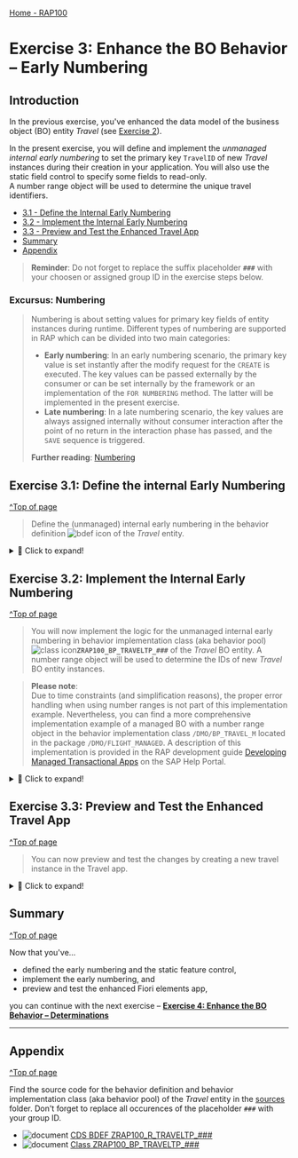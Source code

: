 [Home - RAP100](../../#exercises)

# Exercise 3: Enhance the BO Behavior – Early Numbering  

## Introduction 

In the previous exercise, you've enhanced the data model of the business object (BO) entity _Travel_ (see [Exercise 2](../ex2/readme.md)).

In the present exercise, you will define and implement the _unmanaged internal early numbering_ to set the primary key `TravelID` of new _Travel_ instances during their creation in your application. You will also use the static field control to specify some fields to read-only.    
A number range object will be used to determine the unique travel identifiers.
 
- [3.1 - Define the Internal Early Numbering](#exercise-31-define-the-internal-early-numbering)
- [3.2 - Implement the Internal Early Numbering](#exercise-32-implement-the-internal-early-numbering)
- [3.3 - Preview and Test the Enhanced Travel App](#exercise-33-preview-and-test-the-enhanced-travel-app)
- [Summary](#summary)  
- [Appendix](#appendix)  

> **Reminder**: Do not forget to replace the suffix placeholder **`###`** with your choosen or assigned group ID in the exercise steps below. 

### Excursus: Numbering  

> Numbering is about setting values for primary key fields of entity instances during runtime. Different types of numbering are supported in RAP which can be divided into two main categories: 
> - **Early numbering**: In an early numbering scenario, the primary key value is set instantly after the modify request for the `CREATE` is executed. The key values can be passed externally by the consumer or can be set internally by the framework or an implementation of the `FOR NUMBERING` method. The latter will be implemented in the present exercise.
> - **Late numbering**: In a late numbering scenario, the key values are always assigned internally without consumer interaction after the point of no return in the interaction phase has passed, and the `SAVE` sequence is triggered. 
> 
> **Further reading**: [Numbering](https://help.sap.com/viewer/923180ddb98240829d935862025004d6/Cloud/en-US/d85aec25222145f0b0cbbe8b02db51f0.html)

## Exercise 3.1: Define the internal Early Numbering 
[^Top of page](#)

> Define the (unmanaged) internal early numbering in the behavior definition ![bdef icon](images/adt_bdef.png) of the _Travel_ entity.

 <details>
  <summary>🔵 Click to expand!</summary>

1. Open the behavior definiton ![bdef icon](images/adt_bdef.png)**`ZRAP100_R_TravelTP_###`** of the _Travel_ entity.

2. Specify the statement provided below just after the statement `authorization master( global )`, just before the opening curly bracket `{` as shown on the screenshot. 

   ```ABAP
   early numbering
   ```

   The warning message _`Early Numbering for CREATE ZRAP100_R_TRAVELTP_### is not implemented`_ is now displayed for the statement **`create;`**.   
   You can hover the yellow underlined statement to display the message or have a look at the **Problems** view.        
   
   You can ignore it for now. You will handle it later.    

   <!-- ![Travel BO Behavior Definition](images/new7.png) -->
 
   <img src="images/new7.png" alt="BO Behavior Definition" width="60%">
   
   As you can seen in the behavior definition, the administrative fields `CreatedAt`, `CreatedBy`, `LocalLastChangedAt`, `LastChangedAt`, and    `LastChangedBy` have   
   been set to read-only during the service generation. Their values are automatically set by the ABAP runtime thanks to element annotations specified in the base CDS 
   view entity ![ddls icon](images/adt_ddls.png)`ZRAP100_R_Travel_###`.  
 
   The _Travel_ BO uses the early numbering in this scenario. To ensure that the primary key field `TravelID` is filled when creating new _travel_ instances, but is 
   read-only on further processing of these instances, the operation-dependent field access restrictions `field (mandatory:create)` and `field (read-only:update)` are 
   used respectively.

3. Delete following statement:
   
    ```ABAP 
    field ( mandatory : create ) 
    TravelID;
    ```
    
4. Specify the field **`TravelID`** as read-only field since it will be set at runtime by the internal early numbering. 
   
   > **Info**: The **static field control** is used to restrict properties of particular fields. 
   
   For that, replace the statement   
 
   <!-- ```ABAP
   field ( mandatory : create )
   TravelID;
   ```
   
   with the code snippet provided below in the behavior definition as shown on the screenshot.  
  
   ```ABAP
   field ( readonly : update )
   TravelID;
   ```  !-->
 
   ```ABAP
   field ( readonly )
   TravelID;
   ```
  
   You can use the **ABAP Pretty Printer** function (**Shift+F1**) to format the source code.  

   <!--  ![Travel BO Behavior Definition](images/field.png)   !-->

   <img src="images/readonly.png" alt="Travel BO Behavior Definition" width="60%"> 
 
   <!-- As you can seen in the behavior definition, the administrative fields `CreatedAt`, `CreatedBy`, `LocalLastChangedAt`, `LastChangedAt`, and `LastChangedBy` have been set to read-only during the service generation. Their values are automatically set by the ABAP runtime thanks to element annotations specified in the base CDS view entity ![ddls icon](images/adt_ddls.png)`ZRAP100_R_Travel_###`.  !--> 
 

   
5. Save ![save icon](images/adt_save.png) and activate ![activate icon](images/adt_activate.png) the changes.
   
6. To complete the definition, you need to declare the required method in behavior implementation class. You can use the ADT Quick Fix to do that.
     
   Set the cursor on the statement **`create;`** and press **Ctrl+1** to open the **Quick Assist** view. 
   
   Select the entry **`Add earlynumbering method for create of entity zrap100_i_travel_### in local handler ...`** from the dialog to add the `FOR NUMBERING` method **`earlynumbering_create`** to the local handler class **`lcl_handler`** of the behavior pool ![class icon](images/adt_class.png)**`ZRAP100_BP_TRAVELTP_###`**.
         
   <!-- ![Travel BO Behavior Definition](images/create.png) -->
   <img src="images/create.png" alt="Travel BO Behavior Definition" width="60%">  
   
   The behavior implementation class ![class icon](images/adt_class.png)**`ZRAP100_BP_TRAVEL_###`** will be enhanced appropriately.
   
   You are through with the definition of the early numbering and can now go ahead and implement its logic.     

7. Save ![save icon](images/adt_save.png) and activate ![activate icon](images/adt_activate.png) the changes.

</details>

## Exercise 3.2: Implement the Internal Early Numbering 
[^Top of page](#)

> You will now implement the logic for the unmanaged internal early numbering in behavior implementation class (aka behavior pool) ![class icon](images/adt_class.png)**`ZRAP100_BP_TRAVELTP_###`** of the _Travel_ BO entity. A number range object will be used to determine the IDs of new _Travel_ BO entity instances.

> **Please note**:  
> Due to time constraints (and simplification reasons), the proper error handling when using number ranges is not part of this implementation example. 
> Nevertheless, you can find a more comprehensive implementation example of a managed BO with a number range object in the behavior implementation class `/DMO/BP_TRAVEL_M` located in the package `/DMO/FLIGHT_MANAGED`. A description of this implementation is provided in the RAP development guide [Developing Managed Transactional Apps](https://help.sap.com/viewer/923180ddb98240829d935862025004d6/Cloud/en-US/b5bba99612cf4637a8b72a3fc82c22d9.html) on the SAP Help Portal.

 <details>
  <summary>🔵 Click to expand!</summary>
   
1. Check the method interface of the method **`earlynumbering_create`** in the declaration part of the local handler class `lcl_handler`.  
   
   For that, set the cursor on the method name and press **F2** to open the **ABAP Element Info** view and examine the full method interface, for example, the importing and changing parameters. You can navigate to the different (derived) types.
  
   ![Travel BO Behavior Pool](images/new10.png)
   
   
   > Signature of the `FOR NUMBERING` method for managed BOs:
   > - `IMPORTING`parameter **`entities`** - includes all entities for which keys must be assigned 
   > - Implicit `CHANGING` parameters (return paramters):   
   >    - **`mapped`** - used to provide the consumer with ID mapping information 
   >    - **`failed`** - used for identifying the data set where an error occurred   
   >    - **`reported`** - used to return messages in case of failure.     
   >
   > **Further reading**: [Implicit Response Parameters](https://help.sap.com/viewer/fc4c71aa50014fd1b43721701471913d/202110.000/en-US/aceaf8453d4b4e628aa29aa7dfd7d948.html)               
  
2. Now go ahead and implement the method **`earlynumbering_create`** in the implementation part of the implementation class.
   
   First, it must be ensured that the imported _Travel_ entity instances do not yet have an ID set. This must especially be checked when the BO is draft-enabled. 
   
   For that, remove all instances with a non-initial **`TravelID`** from the imported parameter **`entities`** which contains all _Travel_ entities for which a key must be assigned. Insert the code snippet provided below into the method implementation and replace all occurrences of the placeholder `###` with your group ID.

   ```ABAP
    DATA:
      entity           TYPE STRUCTURE FOR CREATE ZRAP100_R_TravelTP_###,
      travel_id_max    TYPE /dmo/travel_id,
      " change to abap_false if you get the ABAP Runtime error 'BEHAVIOR_ILLEGAL_STATEMENT'
      use_number_range TYPE abap_bool VALUE abap_true.

    "Ensure Travel ID is not set yet (idempotent)- must be checked when BO is draft-enabled
    LOOP AT entities INTO entity WHERE TravelID IS NOT INITIAL.
      APPEND CORRESPONDING #( entity ) TO mapped-travel.
    ENDLOOP.

    DATA(entities_wo_travelid) = entities.
    "Remove the entries with an existing Travel ID
    DELETE entities_wo_travelid WHERE TravelID IS NOT INITIAL.
   ```
 
   ![Travel BO Behavior Pool](images/new11.png)
   
3. Use the Number Range API to retrieve the set of available numbers, based on entries in **`entities_wo_travelid`** and determine the first available travel ID. 

   The number range object **`/DMO/TRV_M`** of the _ABAP Flight Reference Scenario_ (located in the package `/DMO/FLIGHT_REUSE`) is used in the example implementation provided below.

   > **Please note**: All participants are using the same number range object **`/DMO/TRV_M`**, therefore, the assigned Travel ID will not be gap-free.
   
   For that, enhance the method implementation with the provided code snippet as shown on the screenshot below. As already mentioned, the error handling is kept to the minimum here.

   ```ABAP 
     IF use_number_range = abap_true.
      "Get numbers
      TRY.
          cl_numberrange_runtime=>number_get(
            EXPORTING
              nr_range_nr       = '01'
              object            = '/DMO/TRV_M'
              quantity          = CONV #( lines( entities_wo_travelid ) )
            IMPORTING
              number            = DATA(number_range_key)
              returncode        = DATA(number_range_return_code)
              returned_quantity = DATA(number_range_returned_quantity)
          ).
        CATCH cx_number_ranges INTO DATA(lx_number_ranges).
          LOOP AT entities_wo_travelid INTO entity.
            APPEND VALUE #(  %cid      = entity-%cid
                             %key      = entity-%key
                             %is_draft = entity-%is_draft
                             %msg      = lx_number_ranges
                          ) TO reported-travel.
            APPEND VALUE #(  %cid      = entity-%cid
                             %key      = entity-%key
                             %is_draft = entity-%is_draft
                          ) TO failed-travel.
          ENDLOOP.
          EXIT.
      ENDTRY.

      "determine the first free travel ID from the number range
      travel_id_max = number_range_key - number_range_returned_quantity.
    ELSE.
      "determine the first free travel ID without number range
      "Get max travel ID from active table
      SELECT SINGLE FROM zrap100_atrav### FIELDS MAX( travel_id ) AS travelID INTO @travel_id_max.
      "Get max travel ID from draft table
      SELECT SINGLE FROM zrap100_dtrav### FIELDS MAX( travelid ) INTO @DATA(max_travelid_draft).
      IF max_travelid_draft > travel_id_max.
        travel_id_max = max_travelid_draft.
      ENDIF.
    ENDIF.
 
   ```
   
   ![Travel BO Behavior Pool](images/new12.png)
 

> ⚠ If you get the following error message:  
> **ABAP Runtime error 'BEHAVIOR_ILLEGAL_STATEMENT'**    
> then change the value of the variable `use_number_range` to `abap_false`.   
> `use_number_range TYPE abap_bool VALUE abap_true.`     
 
4. Set the Travel ID for new _Travel_ instances without identifier.
   
   Enhance the method implementation with the following code snippet as shown on the screenshot below.

   ```ABAP 
    "Set Travel ID for new instances w/o ID
    LOOP AT entities_wo_travelid INTO entity.
      travel_id_max += 1.
      entity-TravelID = travel_id_max.

      APPEND VALUE #( %cid      = entity-%cid
                      %key      = entity-%key
                      %is_draft = entity-%is_draft
                    ) TO mapped-travel.
    ENDLOOP.  
   ```

   Remember to regularly use the **ABAP Pretty Printer** function (**Shift+F1**) to format your source code.
   
   ![Travel BO Behavior Pool](images/new13.png)

5. Save ![save icon](images/adt_save.png) and activate ![activate icon](images/adt_activate.png) the changes.

</details>

## Exercise 3.3: Preview and Test the Enhanced Travel App 
[^Top of page](#)

> You can now preview and test the changes by creating a new travel instance in the Travel app.

 <details>
  <summary>🔵 Click to expand!</summary>

1. Refresh your application in the browser using **F5** if the browser is still open -   
   or go to your service binding ![srvb icon](images/adt_srvb.png)**`ZRAP100_UI_TRAVEL_O4_###`** and start the Fiori elements App preview for the **`Travel`** entity set.

2. Create a new _Travel_ instance. 

   ![Travel App Preview](images/preview2.png)  

   No dialog for manually entering a Travel ID should be displayed now. The Travel ID will be assigned automatically by the logic you just implemented.   

   ![Travel App Preview](images/preview3.png)  

</details>


## Summary
[^Top of page](#)

Now that you've... 
- defined the early numbering and the static feature control, 
- implement the early numbering, and
- preview and test the enhanced Fiori elements app,

you can continue with the next exercise – **[Exercise 4: Enhance the BO Behavior – Determinations](../ex4/readme.md)**

---

## Appendix
[^Top of page](#)

Find the source code for the behavior definition and behavior implementation class (aka behavior pool) of the _Travel_ entity in the [sources](sources) folder. Don't forget to replace all occurences of the placeholder `###` with your group ID.

- ![document](images/doc.png) [CDS BDEF ZRAP100_R_TRAVELTP_###](sources/EX3_BDEF_ZRAP100_R_TRAVELTP.txt)
- ![document](images/doc.png) [Class ZRAP100_BP_TRAVELTP_###](sources/EX3_CLASS_ZRAP100_BP_TRAVELTP.txt)
